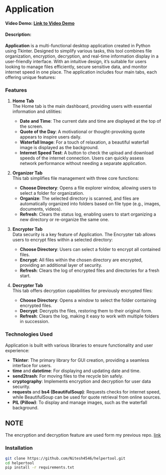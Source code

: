 # Application
#### Video Demo: [Link to Video Demo](https://youtu.be/mesaZPQCkrw)
#### Description:

**Application** is a multi-functional desktop application created in Python using Tkinter. Designed to simplify various tasks, this tool combines file organization, encryption, decryption, and real-time information display in a user-friendly interface. With an intuitive design, it’s suitable for users looking to manage files efficiently, secure sensitive data, and monitor internet speed in one place. The application includes four main tabs, each offering unique features:

### Features

1. **Home Tab**  
   The Home tab is the main dashboard, providing users with essential information and utilities:
   - **Date and Time**: The current date and time are displayed at the top of the screen.
   - **Quote of the Day**: A motivational or thought-provoking quote appears to inspire users daily.
   - **Waterfall Image**: For a touch of relaxation, a beautiful waterfall image is displayed as the background.
   - **Internet Speed Test**: A button to check the upload and download speeds of the internet connection. Users can quickly assess network performance without needing a separate application.

2. **Organizer Tab**  
   This tab simplifies file management with three core functions:
   - **Choose Directory**: Opens a file explorer window, allowing users to select a folder for organization.
   - **Organize**: The selected directory is scanned, and files are automatically organized into folders based on file type (e.g., images, documents, videos).
   - **Refresh**: Clears the status log, enabling users to start organizing a new directory or re-organize the same one.

3. **Encrypter Tab**  
   Data security is a key feature of Application. The Encrypter tab allows users to encrypt files within a selected directory:
   - **Choose Directory**: Users can select a folder to encrypt all contained files.
   - **Encrypt**: All files within the chosen directory are encrypted, providing an additional layer of security.
   - **Refresh**: Clears the log of encrypted files and directories for a fresh start.

4. **Decrypter Tab**  
   This tab offers decryption capabilities for previously encrypted files:
   - **Choose Directory**: Opens a window to select the folder containing encrypted files.
   - **Decrypt**: Decrypts the files, restoring them to their original form.
   - **Refresh**: Clears the log, making it easy to work with multiple folders in succession.

### Technologies Used
Application is built with various libraries to ensure functionality and user experience:
- **Tkinter**: The primary library for GUI creation, providing a seamless interface for users.
- **time** and **datetime**: For displaying and updating date and time.
- **send2trash**: For moving files to the recycle bin safely.
- **cryptography**: Implements encryption and decryption for user data security.
- **requests** and **bs4 (BeautifulSoup)**: Requests checks for internet speed, while BeautifulSoup can be used for quote retrieval from online sources.
- **PIL (Pillow)**: To display and manage images, such as the waterfall background.
## NOTE
The encryption and decryption feature are used form my previous repo.
[link](https://github.com/Nitesh4546/cs50p-final-project)

### Installation
   ```bash
   git clone https://github.com/Nitesh4546/helpertool.git
   cd helpertool
   pip install -r requirements.txt

